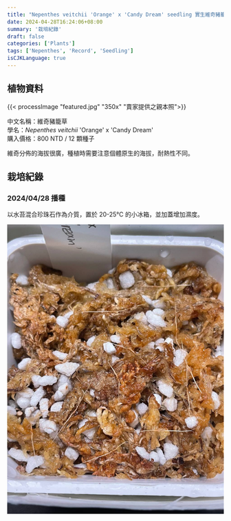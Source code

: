 ```yaml
---
title: "Nepenthes veitchii 'Orange' x 'Candy Dream' seedling 實生維奇豬籠草"
date: 2024-04-28T16:24:06+08:00
summary: '栽培紀錄'
draft: false
categories: ['Plants']
tags: ['Nepenthes', 'Record', 'Seedling']
isCJKLanguage: true
---
```


## 植物資料

{{< processImage "featured.jpg" "350x" "賣家提供之親本照">}}

中文名稱：維奇豬籠草  
學名：*Nepenthes veitchii* 'Orange' x 'Candy Dream'  
購入價格：800 NTD / 12 顆種子  

維奇分佈的海拔很廣，種植時需要注意個體原生的海拔，耐熱性不同。  

## 栽培紀錄

### 2024/04/28 播種

以水苔混合珍珠石作為介質，置於 20-25℃ 的小冰箱，並加蓋增加濕度。  

![2024-04-28](./images/2024-04-28.jpg)
